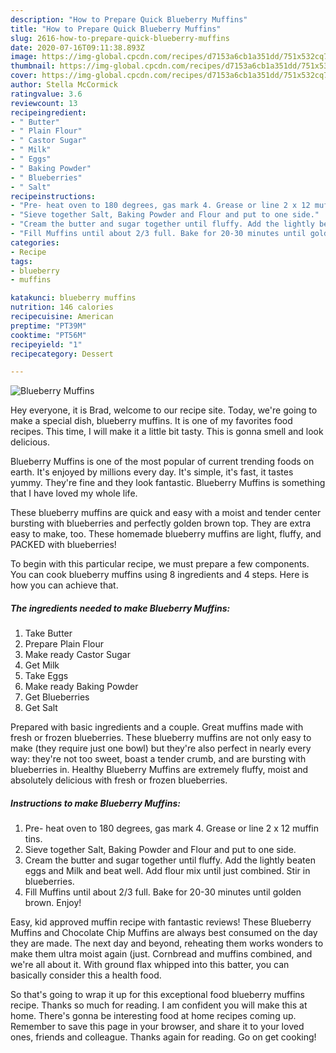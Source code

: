 ```yaml
---
description: "How to Prepare Quick Blueberry Muffins"
title: "How to Prepare Quick Blueberry Muffins"
slug: 2616-how-to-prepare-quick-blueberry-muffins
date: 2020-07-16T09:11:38.893Z
image: https://img-global.cpcdn.com/recipes/d7153a6cb1a351dd/751x532cq70/blueberry-muffins-recipe-main-photo.jpg
thumbnail: https://img-global.cpcdn.com/recipes/d7153a6cb1a351dd/751x532cq70/blueberry-muffins-recipe-main-photo.jpg
cover: https://img-global.cpcdn.com/recipes/d7153a6cb1a351dd/751x532cq70/blueberry-muffins-recipe-main-photo.jpg
author: Stella McCormick
ratingvalue: 3.6
reviewcount: 13
recipeingredient:
- " Butter"
- " Plain Flour"
- " Castor Sugar"
- " Milk"
- " Eggs"
- " Baking Powder"
- " Blueberries"
- " Salt"
recipeinstructions:
- "Pre- heat oven to 180 degrees, gas mark 4. Grease or line 2 x 12 muffin tins."
- "Sieve together Salt, Baking Powder and Flour and put to one side."
- "Cream the butter and sugar together until fluffy. Add the lightly beaten eggs and Milk and beat well. Add flour mix until just combined. Stir in blueberries."
- "Fill Muffins until about 2/3 full. Bake for 20-30 minutes until golden brown. Enjoy!"
categories:
- Recipe
tags:
- blueberry
- muffins

katakunci: blueberry muffins 
nutrition: 146 calories
recipecuisine: American
preptime: "PT39M"
cooktime: "PT56M"
recipeyield: "1"
recipecategory: Dessert

---
```



![Blueberry Muffins](https://img-global.cpcdn.com/recipes/d7153a6cb1a351dd/751x532cq70/blueberry-muffins-recipe-main-photo.jpg)

Hey everyone, it is Brad, welcome to our recipe site. Today, we're going to make a special dish, blueberry muffins. It is one of my favorites food recipes. This time, I will make it a little bit tasty. This is gonna smell and look delicious.

Blueberry Muffins is one of the most popular of current trending foods on earth. It's enjoyed by millions every day. It's simple, it's fast, it tastes yummy. They're fine and they look fantastic. Blueberry Muffins is something that I have loved my whole life.

These blueberry muffins are quick and easy with a moist and tender center bursting with blueberries and perfectly golden brown top. They are extra easy to make, too. These homemade blueberry muffins are light, fluffy, and PACKED with blueberries!


To begin with this particular recipe, we must prepare a few components. You can cook blueberry muffins using 8 ingredients and 4 steps. Here is how you can achieve that.

<!--inarticleads1-->

##### The ingredients needed to make Blueberry Muffins:

1. Take  Butter
1. Prepare  Plain Flour
1. Make ready  Castor Sugar
1. Get  Milk
1. Take  Eggs
1. Make ready  Baking Powder
1. Get  Blueberries
1. Get  Salt


Prepared with basic ingredients and a couple. Great muffins made with fresh or frozen blueberries. These blueberry muffins are not only easy to make (they require just one bowl) but they&#39;re also perfect in nearly every way: they&#39;re not too sweet, boast a tender crumb, and are bursting with blueberries in. Healthy Blueberry Muffins are extremely fluffy, moist and absolutely delicious with fresh or frozen blueberries. 

<!--inarticleads2-->

##### Instructions to make Blueberry Muffins:

1. Pre- heat oven to 180 degrees, gas mark 4. Grease or line 2 x 12 muffin tins.
1. Sieve together Salt, Baking Powder and Flour and put to one side.
1. Cream the butter and sugar together until fluffy. Add the lightly beaten eggs and Milk and beat well. Add flour mix until just combined. Stir in blueberries.
1. Fill Muffins until about 2/3 full. Bake for 20-30 minutes until golden brown. Enjoy!


Easy, kid approved muffin recipe with fantastic reviews! These Blueberry Muffins and Chocolate Chip Muffins are always best consumed on the day they are made. The next day and beyond, reheating them works wonders to make them ultra moist again (just. Cornbread and muffins combined, and we&#39;re all about it. With ground flax whipped into this batter, you can basically consider this a health food. 

So that's going to wrap it up for this exceptional food blueberry muffins recipe. Thanks so much for reading. I am confident you will make this at home. There's gonna be interesting food at home recipes coming up. Remember to save this page in your browser, and share it to your loved ones, friends and colleague. Thanks again for reading. Go on get cooking!
